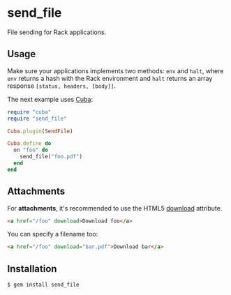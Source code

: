 send_file
=========

File sending for Rack applications.

Usage
-----

Make sure your applications implements two methods: `env` and `halt`,
where `env` returns a hash with the Rack environment and `halt` returns
an array response `[status, headers, [body]]`.

The next example uses [Cuba][cuba]:

```ruby
require "cuba"
require "send_file"

Cuba.plugin(SendFile)

Cuba.define do
  on "foo" do
    send_file("foo.pdf")
  end
end
```

Attachments
-----------

For **attachments**, it's recommended to use the HTML5 [download][download] attribute.

```html
<a href="/foo" download>Download foo</a>
```

You can specify a filename too:

```html
<a href="/foo" download="bar.pdf">Download bar</a>
```

Installation
------------

```
$ gem install send_file
```

[cuba]: https://github.com/soveran/cuba
[download]: http://davidwalsh.name/download-attribute
